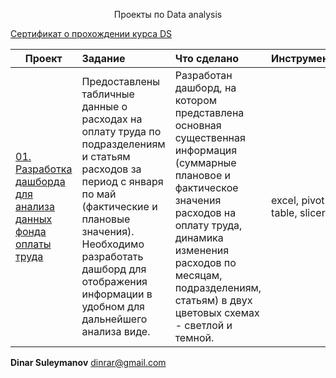 <p align="center"> Проекты по Data analysis </p align="center">

[Сертификат о прохождении курса DS](https://github.com/dinrar/ds-projects/tree/main/_certificates)

| **Проект** | **Задание** |**Что сделано** | **Инструменты** |
| - | :- |:-|:-|
| [01. Разработка дашборда для анализа данных фонда оплаты труда](https://github.com/dinrar/ds-projects/tree/main/video_games_research) | Предоставлены табличные данные о расходах на оплату труда по подразделениям и статьям расходов за период с января по май (фактические и плановые значения). Необходимо разработать дашборд для отображения информации в удобном для дальнейшего анализа виде. | Разработан дашборд, на котором представлена основная существенная информация (суммарные плановое и фактическое значения расходов на оплату труда, динамика изменения расходов по месяцам, подразделениям, статьям) в двух цветовых схемах - светлой и темной. | excel, pivot table, slicer |


**Dinar Suleymanov**
dinrar@gmail.com